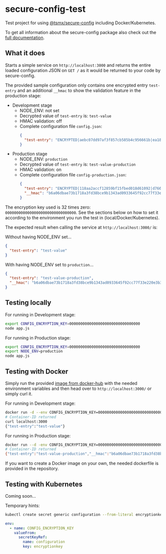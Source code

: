 # secure-config-test

Test project for using [@tsmx/secure-config](https://www.npmjs.com/package/@tsmx/secure-config) including Docker/Kubernetes.

To get all information about the secure-config package also check out the [full documentation](https://tsmx.net/secure-config/).

## What it does

Starts a simple service on `http://localhost:3000` and returns the entire loaded configuration JSON on `GET /` as it would be returned to your code by secure-config. 

The provided sample configuration only contains one encrypted entry `test-entry` and an additional `__hmac` to show the validation feature in the production stage:

- Development stage
  - NODE_ENV: not set
  - Decrypted value of `test-entry` is: `test-value`
  - HMAC validation: off
  - Complete configuration file `config.json`:
    ```json
    {
      "test-entry": "ENCRYPTED|aebc07dd97af3f857cb585b4c956661b|ea18ce1feaa5b8cf4ecb471b9b4401da"
    }
    ```
- Production stage
  - NODE_ENV: `production`
  - Decrypted value of `test-entry` is: `test-value-production`
  - HMAC validation: on
  - Complete configuration file `config-production.json`:
    ```json
    {
      "test-entry": "ENCRYPTED|118aa2accf12859bf15fbed018d61092|d7665b354608478b6c3e7452248bb65f0c864edc14adf97470016bcfdcaa3f7b",
      "__hmac": "b6a06dbae73b1718a3fd38bce9b1343ad0933645f92cc77f33e220e3b3896577"
    }
    ```

The encryption key used is 32 times zero: `00000000000000000000000000000000`. See the sections below on how to set it according to the environment you run the test in (local/Docker/Kubernetes).

The expected result when calling the service at `http://localhost:3000/` is:

Without having NODE_ENV set...
```json
{
  "test-entry": "test-value"
}
```

With having NODE_ENV set to `production`...
```json
{
  "test-entry": "test-value-production",
  "__hmac": "b6a06dbae73b1718a3fd38bce9b1343ad0933645f92cc77f33e220e3b3896577"
}
```

## Testing locally

For running in Development stage:

```bash
export CONFIG_ENCRYPTION_KEY=00000000000000000000000000000000
node app.js
```

For running in Production stage:

```bash
export CONFIG_ENCRYPTION_KEY=00000000000000000000000000000000
export NODE_ENV=production
node app.js
```

## Testing with Docker

Simply run the provided [image from docker-hub](https://hub.docker.com/r/tsmx/secure-config-test) with the needed environment variables and then head over to `http://localhost:3000/` or simply curl it.

For running in Development stage:

```bash
docker run -d --env CONFIG_ENCRYPTION_KEY=00000000000000000000000000000000 -p 3000:3000 tsmx/secure-config-test
# Container-ID returned
curl localhost:3000
{"test-entry":"test-value"}
```

For running in Production stage:

```bash
docker run --d -env CONFIG_ENCRYPTION_KEY=00000000000000000000000000000000 --env NODE_ENV=production -p 3000:3000 tsmx/secure-config-test
# Container-ID returned
{"test-entry":"test-value-production","__hmac":"b6a06dbae73b1718a3fd38bce9b1343ad0933645f92cc77f33e220e3b3896577"}
```

If you want to create a Docker image on your own, the needed dockerfile is provided in the repository.

## Testing with Kubernetes

Coming soon...

Temporary hints:

```bash
kubectl create secret generic configuration --from-literal encryptionkey=00000000000000000000000000000000
```

```yaml
env:
  - name: CONFIG_ENCRYPTION_KEY
    valueFrom:
      secretKeyRef:
        name: configuration
        key: encryptionkey
```
